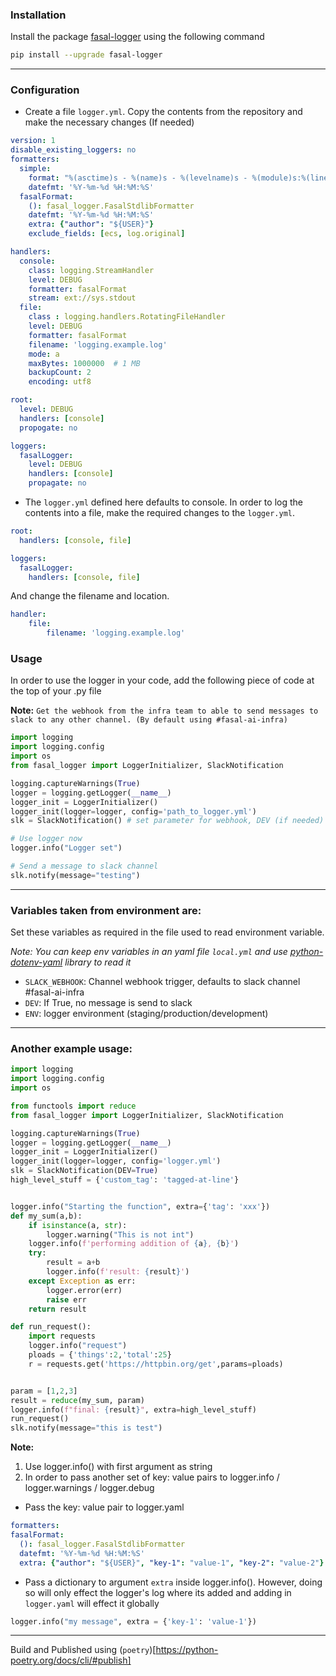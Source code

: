 
### Installation
Install the package [fasal-logger](https://pypi.org/project/fasal-logger/) using the following command
```bash
pip install --upgrade fasal-logger
```

--------------
### Configuration
- Create a file `logger.yml`. Copy the contents from the repository and make the necessary changes (If needed)
```yaml
version: 1
disable_existing_loggers: no
formatters:
  simple:
    format: "%(asctime)s - %(name)s - %(levelname)s - %(module)s:%(lineno)d - %(message)s"
    datefmt: '%Y-%m-%d %H:%M:%S'
  fasalFormat:
    (): fasal_logger.FasalStdlibFormatter
    datefmt: '%Y-%m-%d %H:%M:%S'
    extra: {"author": "${USER}"}
    exclude_fields: [ecs, log.original]

handlers:
  console:
    class: logging.StreamHandler
    level: DEBUG
    formatter: fasalFormat
    stream: ext://sys.stdout
  file:
    class : logging.handlers.RotatingFileHandler
    level: DEBUG
    formatter: fasalFormat
    filename: 'logging.example.log'
    mode: a
    maxBytes: 1000000  # 1 MB
    backupCount: 2
    encoding: utf8

root:
  level: DEBUG
  handlers: [console]
  propogate: no

loggers:
  fasalLogger:
    level: DEBUG
    handlers: [console]
    propagate: no
```

- The `logger.yml` defined here defaults to console. In order to log the contents into a file, make the required changes to the `logger.yml`.
``` yaml
root:
  handlers: [console, file]

loggers:
  fasalLogger:
    handlers: [console, file]

```

And change the filename and location.
```yaml
handler:
    file:
        filename: 'logging.example.log'
```

### Usage
In order to use the logger in your code, add the following piece of code at the top of your .py file

**Note:** `Get the webhook from the infra team to able to send messages to slack to any other channel. (By default using #fasal-ai-infra)`

```python
import logging
import logging.config
import os
from fasal_logger import LoggerInitializer, SlackNotification

logging.captureWarnings(True)
logger = logging.getLogger(__name__)
logger_init = LoggerInitializer()
logger_init(logger=logger, config='path_to_logger.yml')
slk = SlackNotification() # set parameter for webhook, DEV (if needed)

# Use logger now
logger.info("Logger set")

# Send a message to slack channel
slk.notify(message="testing")

```
----------

### Variables taken from environment are:
Set these variables as required in the file used to read environment variable.

*Note: You can keep env variables in an yaml file `local.yml` and use [python-dotenv-yaml](https://pypi.org/project/python-dotenv-yaml/) library to read it*

  - `SLACK_WEBHOOK`: Channel webhook trigger, defaults to slack channel #fasal-ai-infra
  - `DEV`: If True, no message is send to slack
  - `ENV`: logger environment (staging/production/development)

------------
### Another example usage:
```python
import logging
import logging.config
import os

from functools import reduce
from fasal_logger import LoggerInitializer, SlackNotification

logging.captureWarnings(True)
logger = logging.getLogger(__name__)
logger_init = LoggerInitializer()
logger_init(logger=logger, config='logger.yml')
slk = SlackNotification(DEV=True)
high_level_stuff = {'custom_tag': 'tagged-at-line'}


logger.info("Starting the function", extra={'tag': 'xxx'})
def my_sum(a,b):
    if isinstance(a, str):
        logger.warning("This is not int")
    logger.info(f'performing addition of {a}, {b}')
    try:
        result = a+b
        logger.info(f'result: {result}')
    except Exception as err:
        logger.error(err)
        raise err
    return result

def run_request():
    import requests
    logger.info("request")
    ploads = {'things':2,'total':25}
    r = requests.get('https://httpbin.org/get',params=ploads)


param = [1,2,3]
result = reduce(my_sum, param)
logger.info(f"final: {result}", extra=high_level_stuff)
run_request()
slk.notify(message="this is test")
```
**Note:**
1. Use logger.info() with first argument as string
2. In order to pass another set of key: value pairs to logger.info / logger.warnings / logger.debug
  - Pass the key: value pair to logger.yaml
  ```yaml
  formatters:
  fasalFormat:
    (): fasal_logger.FasalStdlibFormatter
    datefmt: '%Y-%m-%d %H:%M:%S'
    extra: {"author": "${USER}", "key-1": "value-1", "key-2": "value-2"}
  ```
  - Pass a dictionary to argument `extra` inside logger.info(). However, doing so will only effect the logger's log where its added and adding in `logger.yaml` will effect it globally
  ```python
  logger.info("my message", extra = {'key-1': 'value-1'})
  ```

-----------
Build and Published using (`poetry`)[https://python-poetry.org/docs/cli/#publish]